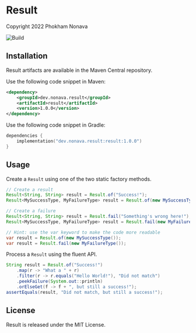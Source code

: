 Result
======

Copyright 2022 Phokham Nonava

![Build](https://github.com/fluxroot/result/actions/workflows/build.yml/badge.svg)


Installation
------------
Result artifacts are available in the Maven Central repository.

Use the following code snippet in Maven:

```xml
<dependency>
    <groupId>dev.nonava.result</groupId>
    <artifactId>result</artifactId>
    <version>1.0.0</version>
</dependency>
```

Use the following code snippet in Gradle:

```kotlin
dependencies {
    implementation("dev.nonava.result:result:1.0.0")
}
```


Usage
-----
Create a `Result` using one of the two static factory methods.

```java
// Create a result
Result<String, String> result = Result.of("Success!");
Result<MySuccessType, MyFailureType> result = Result.of(new MySuccessType());

// Create a failure
Result<String, String> result = Result.fail("Something's wrong here!");
Result<MySuccessType, MyFailureType> result = Result.fail(new MyFailureType());

// Hint: use the var keyword to make the code more readable
var result = Result.of(new MySuccessType());
var result = Result.fail(new MyFailureType());
```

Process a `Result` using the fluent API.

```java
String result = Result.of("Success!")
    .map(r -> "What a " + r)
    .filter(r -> r.equals("Hello World!"), "Did not match")
    .peekFailure(System.out::println)
    .orElseGet(f -> f + ", but still a success!");
assertEquals(result, "Did not match, but still a success!");
```


License
-------
Result is released under the MIT License.
